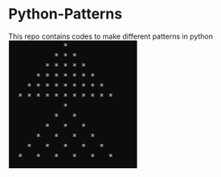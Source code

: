 # Python-Patterns
This repo contains codes to make different patterns in python
![Pyramids images](images/PyramidImages.PNG)
